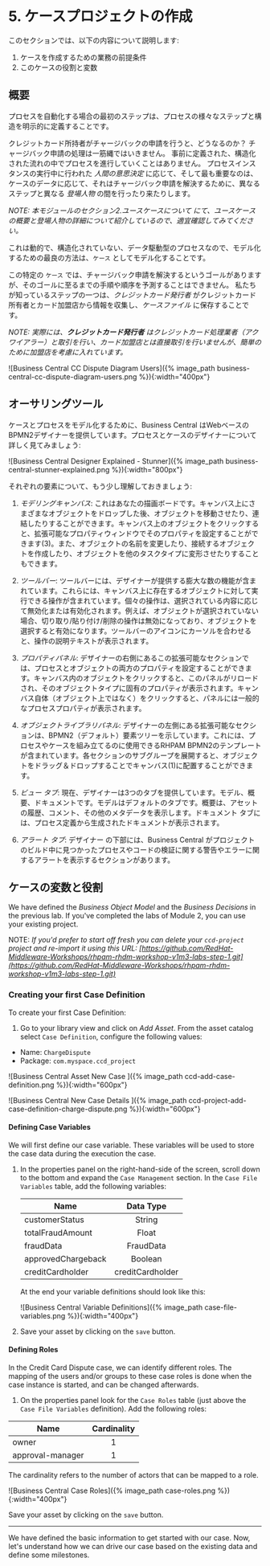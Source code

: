 # 5. ケースプロジェクトの作成

このセクションでは、以下の内容について説明します:

1. ケースを作成するための業務の前提条件
2. このケースの役割と変数

## 概要
プロセスを自動化する場合の最初のステップは、プロセスの様々なステップと構造を明示的に定義することです。

クレジットカード所持者がチャージバックの申請を行うと、どうなるのか？
チャージバック申請の処理は一筋縄ではいきません。
事前に定義された、構造化された流れの中でプロセスを進行していくことはありません。
プロセスインスタンスの実行中に行われた *人間の意思決定* に応じて、そして最も重要なのは、ケースのデータに応じて、それはチャージバック申請を解決するために、異なるステップと異なる _登場人物_ の間を行ったり来たりします。

_NOTE: 本モジュールのセクション2.ユースケースについて にて、ユースケースの概要と登場人物の詳細について紹介しているので、適宜確認してみてください。_

これは動的で、構造化されていない、データ駆動型のプロセスなので、モデル化するための最良の方法は、`ケース` としてモデル化することです。

この特定の `ケース` では、チャージバック申請を解決するというゴールがありますが、そのゴールに至るまでの手順や順序を予測することはできません。
私たちが知っているステップの一つは、_クレジットカード発行者_ がクレジットカード所有者とカード加盟店から情報を収集し、_ケースファイル_ に保存することです。

_NOTE: 実際には、***クレジットカード発行者*** はクレジットカード処理業者（アクワイアラー）と取引を行い、カード加盟店とは直接取引を行いませんが、簡単のために加盟店を考慮に入れています。_

![Business Central CC Dispute Diagram Users]({% image_path business-central-cc-dispute-diagram-users.png %}){:width="400px"}

## オーサリングツール

ケースとプロセスをモデル化するために、Business Central はWebベースのBPMN2デザイナーを提供しています。プロセスとケースのデザイナーについて詳しく見てみましょう:

![Business Central Designer Explained - Stunner]({% image_path business-central-stunner-explained.png %}){:width="800px"}

それぞれの要素について、もう少し理解しておきましょう:

1. _モデリングキャンバス_: これはあなたの描画ボードです。キャンバス上にさまざまなオブジェクトをドロップした後、オブジェクトを移動させたり、連結したりすることができます。キャンバス上のオブジェクトをクリックすると、拡張可能なプロパティウィンドウでそのプロパティを設定することができます(3)。また、オブジェクトの名前を変更したり、接続するオブジェクトを作成したり、オブジェクトを他のタスクタイプに変形させたりすることもできます。

2. _ツールバー_: ツールバーには、デザイナーが提供する膨大な数の機能が含まれています。これらには、キャンバス上に存在するオブジェクトに対して実行できる操作が含まれています。個々の操作は、選択されている内容に応じて無効化または有効化されます。例えば、オブジェクトが選択されていない場合、切り取り/貼り付け/削除の操作は無効になっており、オブジェクトを選択すると有効になります。ツールバーのアイコンにカーソルを合わせると、操作の説明テキストが表示されます。

3. _プロパティパネル_: デザイナーの右側にあるこの拡張可能なセクションでは、プロセスとオブジェクトの両方のプロパティを設定することができます。キャンバス内のオブジェクトをクリックすると、このパネルがリロードされ、そのオブジェクトタイプに固有のプロパティが表示されます。キャンバス自体（オブジェクト上ではなく）をクリックすると、パネルには一般的なプロセスプロパティが表示されます。

4. _オブジェクトライブラリパネル_: デザイナーの左側にある拡張可能なセクションは、BPMN2（デフォルト）要素ツリーを示しています。これには、プロセスやケースを組み立てるのに使用できるRHPAM BPMN2のテンプレートが含まれています。各セクションのサブグループを展開すると、オブジェクトをドラッグ＆ドロップすることでキャンバス(1)に配置することができます。

5. _ビュー タブ_: 現在、デザイナーは3つのタブを提供しています。モデル、概要、ドキュメントです。モデルはデフォルトのタブです。概要は、アセットの履歴、コメント、その他のメタデータを表示します。ドキュメント タブには、プロセス定義から生成されたドキュメントが表示されます。

6. _アラート タブ_: デザイナー の下部には、Business Central がプロジェクトのビルド中に見つかったプロセスやコードの検証に関する警告やエラーに関するアラートを表示するセクションがあります。


## ケースの変数と役割

We have defined the _Business Object Model_ and the _Business Decisions_ in the previous lab. If you've completed the labs of Module 2,  you can use your existing project.

NOTE: _If you'd prefer to start off fresh you can delete your `ccd-project` project and re-import it using this URL: [https://github.com/RedHat-Middleware-Workshops/rhpam-rhdm-workshop-v1m3-labs-step-1.git](https://github.com/RedHat-Middleware-Workshops/rhpam-rhdm-workshop-v1m3-labs-step-1.git)_

### Creating your first Case Definition

To create your first Case Definition:

1. Go to your library view and click on _Add Asset_. From the asset catalog select `Case Definition`, configure the following values:

  * Name: `ChargeDispute`
  * Package: `com.myspace.ccd_project`

  ![Business Central Asset New Case ]({% image_path ccd-add-case-definition.png %}){:width="600px"}

  ![Business Central New Case Details ]({% image_path ccd-project-add-case-definition-charge-dispute.png %}){:width="600px"}


#### Defining Case Variables

We will first define our case variable. These variables will be used to store the case data during the execution the case.

1. In the properties panel on the right-hand-side of the screen, scroll down to the bottom and expand the `Case Management` section. In the `Case File Variables` table, add the following variables:

	| Name            | Data Type     |
	| --------------- |:-------------:|
	| customerStatus  | String |
	| totalFraudAmount| Float  |
	| fraudData | FraudData      |
	| approvedChargeback | Boolean |
	| creditCardholder | creditCardholder |

    At the end your variable definitions should look like this:

    ![Business Central Variable Definitions]({% image_path case-file-variables.png %}){:width="400px"}

2. Save your asset by clicking on the `save` button.

#### Defining Roles

In the Credit Card Dispute case, we can identify different roles. The mapping of the users and/or groups to these case roles is done when the case instance is started, and can be changed afterwards.

1. On the properties panel look for the `Case Roles` table (just above the `Case File Variables` definition). Add the following roles:

  | Name             | Cardinality |
  | ---------------- |:-----------:|
  | owner            | 1           |
  | approval-manager | 1           |

The cardinality refers to the number of actors that can be mapped to a role.

![Business Central Case Roles]({% image_path case-roles.png %}){:width="400px"}

Save your asset by clicking on the `save` button.

----- 

We have defined the basic information to get started with our case. Now, let's understand how we can drive our case based on the existing data and define some milestones.
